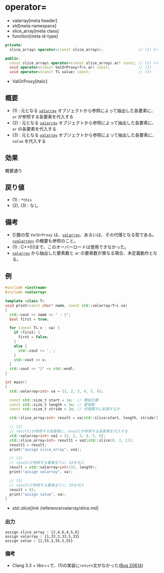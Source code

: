 # operator=
* valarray[meta header]
* std[meta namespace]
* slice_array[meta class]
* function[meta id-type]

```cpp
private:
  slice_array& operator=(const slice_array&);                // (1) C++03 まで（宣言のみ）

public:
  const slice_array& operator=(const slice_array& ar) const; // (1) C++11 から
  void operator=(const ValOrProxy<T>& ar) const;             // (2)
  void operator=(const T& value) const;                      // (3)
```
* ValOrProxy[italic]

## 概要
- (1) : 元となる [`valarray`](../valarray.md) オブジェクトから参照によって抽出した各要素に、`ar` が参照する各要素を代入する
- (2) : 元となる [`valarray`](../valarray.md) オブジェクトから参照によって抽出した各要素に、`ar` の各要素を代入する
- (3) : 元となる [`valarray`](../valarray.md) オブジェクトから参照によって抽出した各要素に、`value` を代入する


## 効果
概要通り


## 戻り値
- (1) : `*this`
- (2), (3) : なし


## 備考
- 引数の型 *`ValOrProxy`* は、[`valarray`](../valarray.md)、あるいは、その代理となる型である。  
	[`<valarray>`](../../valarray.md) の概要も参照のこと。
- (1) : C++03まで、このオーバーロードは使用できなかった。
-  [`valarray`](../valarray.md) から抽出した要素数と `ar` の要素数が異なる場合、未定義動作となる。


## 例
```cpp example
#include <iostream>
#include <valarray>

template <class T>
void print(const char* name, const std::valarray<T>& va)
{
  std::cout << name << " : {";
  bool first = true;

  for (const T& x : va) {
    if (first) {
      first = false;
    }
    else {
      std::cout << ',';
    }
    std::cout << x;
  }
  std::cout << "}" << std::endl;
}

int main()
{
  std::valarray<int> va = {1, 2, 3, 4, 5, 6};

  const std::size_t start = 1u;  // 開始位置
  const std::size_t length = 3u; // 要素数
  const std::size_t stride = 2u; // 何個置きに処理するか

  std::slice_array<int> result = va[std::slice(start, length, stride)];

  // (1)
  // result1が参照する各要素に、resultが参照する各要素を代入する
  std::valarray<int> va1 = {1, 2, 3, 4, 5, 6};
  std::slice_array<int> result1 = va1[std::slice(0, 3, 1)];
  result1 = result;
  print("assign slice_array", va1);

  // (2)
  // resultが参照する要素全てに、33を代入
  result = std::valarray<int>(33, length);
  print("assign valarray", va);

  // (3)
  // resultが参照する要素全てに、55を代入
  result = 55;
  print("assign value", va);
}
```
* std::slice[link /reference/valarray/slice.md]

### 出力
```
assign slice_array : {2,4,6,4,5,6}
assign valarray : {1,33,3,33,5,33}
assign value : {1,55,3,55,5,55}
```


### 備考
- Clang 3.3 + libc++で、(1)の実装に`return`文がなかった([Bug 20614](https://llvm.org/bugs/show_bug.cgi?id=20614))


